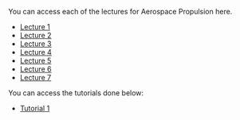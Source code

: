You can access each of the lectures for Aerospace Propulsion here.

- [Lecture 1](./Lecture01.md)
- [Lecture 2](./Lecture02.md)
- [Lecture 3](./Lecture03.md)
- [Lecture 4](./Lecture04.md)
- [Lecture 5](./Lecture05.md)
- [Lecture 6](./Lecture06.md)
- [Lecture 7](./Lecture07.md)

You can access the tutorials done below:

- [Tutorial 1](./Tutorial01.md)